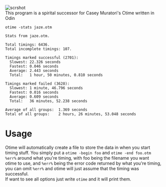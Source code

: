 ![scrshot](https://otime.handmade.network/static/media/projects/dark-logo/otime.png?v=71663)  
This program is a spirital successor for Casey Muratori's Ctime written in Odin
```
otime -stats jaze.otm

Stats from jaze.otm.

Total timings: 6436.
Total incomplete timings: 107.

Timings marked successful (2701):
  Slowest: 22.326 seconds
  Fastest: 0.046 seconds
  Average: 2.443 seconds
  Total:   1 hour, 50 minutes, 0.810 seconds

Timings marked failed (3628):
  Slowest: 1 minute, 46.796 seconds
  Fastest: 0.016 seconds
  Average: 0.609 seconds
  Total:   36 minutes, 52.238 seconds

Average of all groups:  1.369 seconds
Total of all groups:    2 hours, 26 minutes, 53.048 seconds
```
# Usage
Otime will automatically create a file to store the data in when you start timing stuff.
You simply put a `otime -begin foo` and `otime -end foo.otm %err%` around what you're timing, with foo being the filename you want otime to use, and `%err%` being the error code returned by what you're timing, you can omit `%err%` and otime will just assume that the timing was successful.  
If want to see all options just write `otime` and it will print them.
